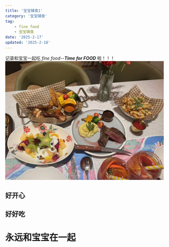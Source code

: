 ```yaml
---
title: '宝宝辅食1'
category: '宝宝辅食'
tag:
    - fine food
    - 宝宝辅食
date: '2025-2-17'
updated: '2025-2-18'
---
```

记录和宝宝一起吃 *fine food*--***Time for FOOD*** 啦！！！
![foodpic](/bf1.jpg)
## 好开心
## 好好吃
# 永远和宝宝在一起
